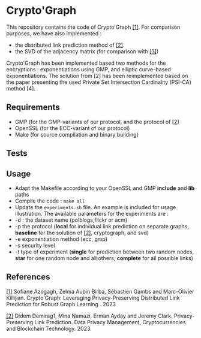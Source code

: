 # Crypto'Graph

This repository contains the code of Crypto'Graph [[1]](#1). For comparison purposes, we have also implemented :
 - the distributed link prediction method of [[2]](#2).
 - the SVD of the adjacency matrix (for comparison with [[3]](#3))

Crypto'Graph has been implemented based two methods for the encryptions : exponentiations using GMP, and elliptic curve-based exponentiations. 
The solution from [2] has been reimplemented based on the paper presenting the used Private Set Intersection Cardinality (PSI-CA) method [4].

## Requirements
- GMP (for the GMP-variants of our protocol, and the protocol of [[2]](#2)
- OpenSSL (for the ECC-variant of our protocol)
- Make (for source compilation and binary building)

## Tests

## Usage
- Adapt the Makefile according to your OpenSSL and GMP **include** and **lib** paths
- Compile the code : ```make all```
- Update the ```experiments.sh``` file. An example is included for usage illustration. The available parameters for the experiments are :
 -  -d : the dataset name (polblogs,flickr or acm)
 -  -p the protocol (**local** for individual link prediction on separate graphs, **baseline** for the solution of [[2]](#2), cryptograph, and svd)
 -  -e exponentiation method (ecc, gmp)
 -  -s security level
 -  -t type of experiment (**single** for prediction between two random nodes, **star** for one random node and all others, **complete** for all possible links)

## References
<a id="1" href="https://arxiv.org/abs/2309.10890">[1]</a> 
Sofiane Azogagh, Zelma Aubin Birba, Sébastien Gambs and Marc-Olivier Killijian. Crypto'Graph: Leveraging Privacy-Preserving Distributed Link Prediction for Robust Graph Learning
. 2023 

<a id="2" href="https://link.springer.com/chapter/10.1007/978-3-031-25734-6_3">[2]</a> 
Didem Demirag1, Mina Namazi, Erman Ayday and Jeremy Clark. Privacy-Preserving Link Prediction. Data Privacy Management, Cryptocurrencies and Blockchain Technology. 2023.

 
